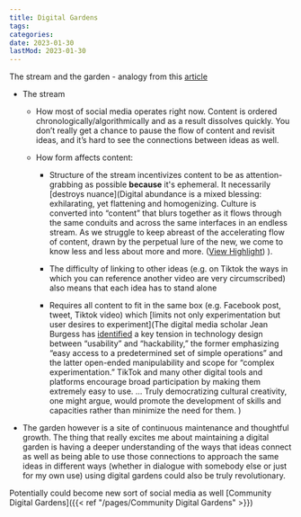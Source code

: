 ```yaml
---
title: Digital Gardens
tags:
categories:
date: 2023-01-30
lastMod: 2023-01-30
---
```

The stream and the garden - analogy from this [article](https://hapgood.us/2015/10/17/the-garden-and-the-stream-a-technopastoral/)

  + The stream

    + How most of social media operates right now. Content is ordered chronologically/algorithmically and as a result dissolves quickly. You don’t really get a chance to pause the flow of content and revisit ideas, and it’s hard to see the connections between ideas as well.

    + How form affects content:

      + Structure of the stream incentivizes content to be as attention-grabbing as possible **because** it's ephemeral. It necessarily [destroys nuance](Digital abundance is a mixed blessing: exhilarating, yet flattening and homogenizing. Culture is converted into “content” that blurs together as it flows through the same conduits and across the same interfaces in an endless stream. As we struggle to keep abreast of the accelerating flow of content, drawn by the perpetual lure of the new, we come to know less and less about more and more. ([View Highlight](https://read.readwise.io/read/01gp5cypsrqmvyab9yr1vrfjye))
).

      + The difficulty of linking to other ideas (e.g. on Tiktok the ways in which you can reference another video are very circumscribed) also means that each idea has to stand alone

      + Requires all content to fit in the same box (e.g. Facebook post, tweet, Tiktok video) which [limits not only experimentation but user desires to experiment](The digital media scholar Jean Burgess has [identified](https://www.taylorfrancis.com/chapters/edit/10.4324/9780203127711-4/iphone-moment-apple-brand-creative-consumer-jean-burgess) a key tension in technology design between “usability” and “hackability,” the former emphasizing “easy access to a predetermined set of simple operations” and the latter open-ended manipulability and scope for “complex experimentation.” TikTok and many other digital tools and platforms encourage broad participation by making them extremely easy to use. ... Truly democratizing cultural creativity, one might argue, would promote the development of skills and capacities rather than minimize the need for them.
)

  + The garden however is a site of continuous maintenance and thoughtful growth. The thing that really excites me about maintaining a digital garden is having a deeper understanding of the ways that ideas connect as well as being able to use those connections to approach the same ideas in different ways (whether in dialogue with somebody else or just for my own use) using digital gardens could also be truly revolutionary.



Potentially could become new sort of social media as well [Community Digital Gardens]({{< ref "/pages/Community Digital Gardens" >}})
